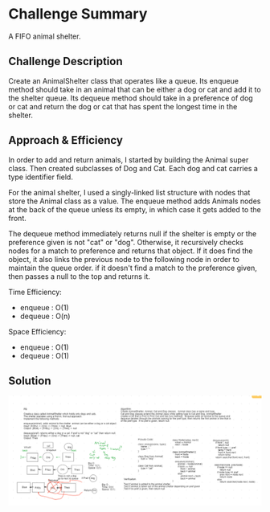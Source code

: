 # Challenge Summary

A FIFO animal shelter.

## Challenge Description

Create an AnimalShelter class that operates like a queue. Its enqueue method should take in an animal that can be either a dog or cat and add it to the shelter queue. Its dequeue method should take in a preference of dog or cat and return the dog or cat that has spent the longest time in the shelter.

## Approach & Efficiency

In order to add and return animals, I started by building the Animal super class. Then created subclasses of Dog and Cat. Each dog and cat carries a type identifier field.

For the animal shelter, I used a singly-linked list structure with nodes that store the Animal class as a value. The enqueue method adds Animals nodes at the back of the queue unless its empty, in which case it gets added to the front.

The dequeue method immediately returns null if the shelter is empty or the preference given is not "cat" or "dog". Otherwise, it recursively checks nodes for a match to preference and returns that object. If it does find the object, it also links the previous node to the following node in order to maintain the queue order. if it doesn't find a match to the preference given, then passes a null to the top and returns it.

Time Efficiency:
  - enqueue : O(1)
  - dequeue : O(n)


Space Efficiency:
  - enqueue : O(1)
  - dequeue : O(1)

## Solution

<img src="src/main/resources/whiteboard-ch-12.PNG">
